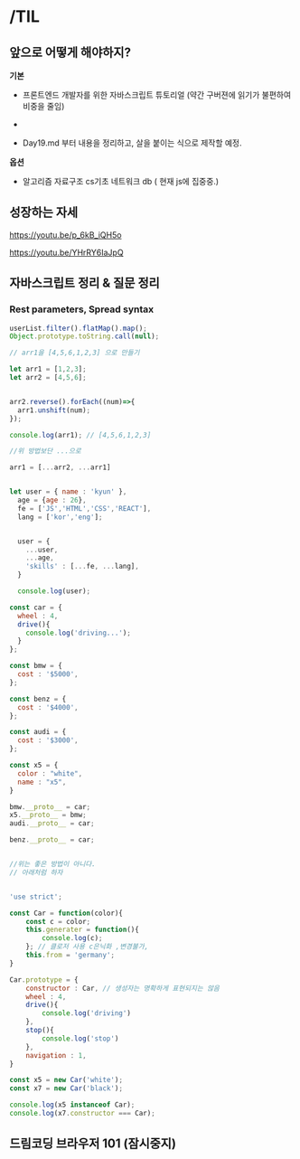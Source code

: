 # /TIL

## 앞으로 어떻게 해야하지?

**기본**


+ 프론트엔드 개발자를 위한 자바스크립트 튜토리얼 (약간 구버젼에 읽기가 불편하여 비중을 줄임)

+ [모던 JavaScript 튜토리얼 (기본) ]: https://ko.javascript.info/

+ Day19.md 부터 내용을 정리하고, 살을 붙이는 식으로 제작할 예정.

**옵션**

+ 알고리즘 자료구조 cs기초 네트워크 db ( 현재 js에 집중중.)

## 성장하는 자세

https://youtu.be/p_6kB_iQH5o

https://youtu.be/YHrRY6IaJpQ

## 자바스크립트 정리 & 질문 정리

### Rest parameters, Spread syntax

```js
userList.filter().flatMap().map();
Object.prototype.toString.call(null);
```



```js
// arr1을 [4,5,6,1,2,3] 으로 만들기

let arr1 = [1,2,3];
let arr2 = [4,5,6];


arr2.reverse().forEach((num)=>{
  arr1.unshift(num);
});

console.log(arr1); // [4,5,6,1,2,3]

//위 방법보단 ...으로

arr1 = [...arr2, ...arr1]


let user = { name : 'kyun' },
  age = {age : 26},
  fe = ['JS','HTML','CSS','REACT'],
  lang = ['kor','eng'];


  user = {
    ...user,
    ...age,
    'skills' : [...fe, ...lang],
  }

  console.log(user);


```



```js
const car = {
  wheel : 4,
  drive(){
    console.log('driving...');
  }
};

const bmw = {
  cost : '$5000',
};

const benz = {
  cost : '$4000',
};

const audi = {
  cost : '$3000',
};

const x5 = {
  color : "white",
  name : "x5",
}

bmw.__proto__ = car;
x5.__proto__ = bmw;
audi.__proto__ = car;

benz.__proto__ = car;


//위는 좋은 방법이 아니다.
// 아래처럼 하자


'use strict';

const Car = function(color){
    const c = color; 
    this.generater = function(){
        console.log(c);
    }; // 클로저 사용 c은닉화 ,변경불가,
    this.from = 'germany';
}

Car.prototype = {
    constructor : Car, // 생성자는 명확하게 표현되지는 않음
    wheel : 4,
    drive(){
        console.log('driving')
    },
    stop(){
        console.log('stop')
    },
    navigation : 1,
}

const x5 = new Car('white');
const x7 = new Car('black');

console.log(x5 instanceof Car);
console.log(x7.constructor === Car);
```



##  드림코딩 브라우저 101 (잠시중지)

